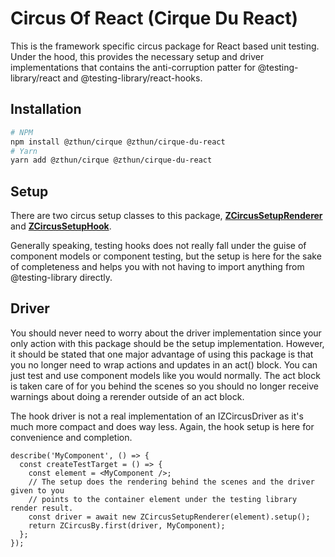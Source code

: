 # Circus Of React (Cirque Du React)

This is the framework specific circus package for React based unit testing. Under the hood, this provides the necessary
setup and driver implementations that contains the anti-corruption patter for @testing-library/react and
@testing-library/react-hooks.

## Installation

```sh
# NPM
npm install @zthun/cirque @zthun/cirque-du-react
# Yarn
yarn add @zthun/cirque @zthun/cirque-du-react
```

## Setup

There are two circus setup classes to this package, [**ZCircusSetupRenderer**](./src/setup/circus-setup-renderer.ts) and
[**ZCircusSetupHook**](./src/setup/circus-setup-hook.ts).

Generally speaking, testing hooks does not really fall under the guise of component models or component testing, but the
setup is here for the sake of completeness and helps you with not having to import anything from @testing-library
directly.

## Driver

You should never need to worry about the driver implementation since your only action with this package should be the
setup implementation. However, it should be stated that one major advantage of using this package is that you no longer
need to wrap actions and updates in an act() block. You can just test and use component models like you would normally.
The act block is taken care of for you behind the scenes so you should no longer receive warnings about doing a rerender
outside of an act block.

The hook driver is not a real implementation of an IZCircusDriver as it's much more compact and does way less. Again,
the hook setup is here for convenience and completion.

```tsx
describe('MyComponent', () => {
  const createTestTarget = () => {
    const element = <MyComponent />;
    // The setup does the rendering behind the scenes and the driver given to you
    // points to the container element under the testing library render result.
    const driver = await new ZCircusSetupRenderer(element).setup();
    return ZCircusBy.first(driver, MyComponent);
  };
});
```
